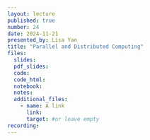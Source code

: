 ```yaml
---
layout: lecture
published: true
number: 24
date: 2024-11-21
presented_by: Lisa Yan
title: "Parallel and Distributed Computing"
files:
  slides:
  pdf_slides:
  code:
  code_html:
  notebook:
  notes:
  additional_files:
    - name: A link
      link:
      target: #or leave empty
recording:
---
```

